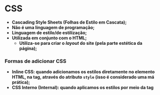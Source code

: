 # CSS

- **Cascading Style Sheets (Folhas de Estilo em Cascata);**
- **Não é uma linguagem de programação;**
- **Linguagem de estilo/de estilização;**
- **Utilizada em conjunto com o HTML;**
  - **Utiliza-se para criar o _layout_ do site (pela parte estética da página);**




### Formas de adicionar CSS

- **Inline CSS: quando adicionamos os estilos diretamente no elemento HTML, na tag, através do atributo `style` (isso é considerado uma má prática);**
- **CSS Interno (Internal): quando aplicamos os estilos por meio da tag <style>, no próprio documento HTML (a tag <style> fica dentro da tag <head>);**
- **CSS Externo (External): quando importamos um arquivo de extensão `.css`, no arquivo HTML (forma mais indicada);**



### Sintaxe

- **Para estilizar os elementos, temos que:**

  - **Selecionar o elemento (pelo nome da tag/classe/`id`);**

  - **Abrir e fechar chaves (corpo onde serão inseridos os estilos para aquele elemento selecionado);**

  - **Definir os estilos (as regras devem termina com um ponto e vírgula);**

    ```css
    elemento/seletor {
        propriedade: valor; /* Regra de estilização */
    }
    ```

    

### Seletores CSS

```css
/* Seletores: forma de selecionar elementos HTML para a aplicação de estilos */

p {
    border: 1px solid blue;
    
    color: red;
}

/*
	- p: seletor (tag);
	- border && color: propriedades;
	- red && 1px solid blue: valores;
*/
```

- **Também temos:**

  - **Seletores de classe: utilizam os atributos de `class` aplicada nos elementos HTML (que podem ser adicionadas em vários elementos HTML), o que permite a seleção de mais de um elemento (os estilos aplicados afetam todos os elementos que possuem determinada classe);**

  - **Seletores de `id`: que utilizam o atributo `id` (que deve ser adicionado a um único elemento HTML - pode ser adicionado a mais de um elemento, mas não é o indicado), permitindo a seleção de um único elemento (os estilos afetam um único elemento);**

    ```css
    /* Seletor de tag */
    nome_da_tag {
        propriedade: valor;
        .
        .
        .
    }
    
    /* Seletor de classe */
    .classe {
        propriedade: valor;
        .
        .
        .
    }
    
    /* Seletor de id */
    #id {
        propriedade: valor;
        .
        .
        .
    }
    ```

#### Tipos de seletores

- **Seletor universal (`*`): seleciona todos os elementos do arquivo HTML;**
- **Seletores de tipo: quando selecionamos os elementos HTML, a partir das tags;**
- **Seletores de classe: quando o elemeto HTML é selecionado a partir da sua classe;**
- **Seletores de `id`: quando selecionamos o elemento HTML a partir do seu `id`;**
- **Pseudo-classes: quando selecionamos um elemento a partir do seu estado. Ex.: `:hover`;**
- **Pseudo-elemento: quando selecionamos uma parte específica de um elemento. Ex.: `::first-line`/`first-letter`;**
- **Seletores de atributo: quando selecionamos um elemento, que possue um atributo específico. Ex.: `input[type="text"]`;**

#### Combinação de seletores (outros tipos de seletores)

- **`A + B` (seletor adjacente): seleciona o elemento que vem logo após o primeiro elemento (no caso do exemplo dado, seleciona o elemento B que vem logo após o elemento A);**
- **`A > B` (seletor descendente): seleciona todos os elementos filhos diretos do primeiro elemento (todos os elementos B, filhos diretos do elemento A);**
- **`A ~ B` (elemento irmão): seleciona todos os irmãos (de mesmo nível e que venham após) diretos do primeiro elemento (todos os elementos B, irmãos diretos de A);**
- **`A[contexto]`**
  - **A[alt]: seleciona todos os elementos A, que possuem o atributo `alt` definido;**
  - **`A[href="link"]`: seleciona todos os elementos A, que possuem o _link_ determinado;**
  - **`A[href*="trecho"]`: todos os elementos A que possuem o trecho especificado no _link_;**
  - **`A[href^="inicio"]`: todos os elementos A com _link_ que são iniciados como trecho informado;**
  - **`A[src$="final"]`: todos os elementos A que posseum o trecho informado no final;**



### Especificidade

- **Define qual conjunto de estilos tem prioridade sobre os outro;**

  - **Quando temos diferentes regras CSS, que apontam para um mesmo elemento (regras conflitantes), qual o navegador irá aplicar?**

- **Seletores mais específicos (do maior, para o de menor peso):**

  - **0 - estilos _inline_ (apresenta o maior peso) ;**
  - **1 - `ids` (peso médio);**

  - **2 - classes, atributos e pseudo-classes (peso baixo);**

  - **3 - tags (seletores de tipo) e pseudo-elementos (peso mais baixo);**

- **Regras a serem observadas:**

  - **Para regras conflitantes, a regra de maior peso acabará sendo aplicada;**

    ```css
    /* <h1 id="h1" class="heading-1">Título 1</h1> */
    
    #h1 {
      color: green; /* Cor a ser aplicada */
    }
    
    .heading-1 {
      color: red; 
    }
    ```

  - **Se as regras tiverem o mesmo peso, a última será aplicada (a que vem mais abaixo);**

    ```css
    /* <h1 class="h1 heading-1">Título 1</h1> */
    
    .h1 {
      color: green;
    }
    
    .heading-1 {
      color: red; /* Cor a ser aplicada */
    }
    ```

  - **Regras que apresentam seletores de mesmo peso, por exemplo, em uma regra temos dois seletores de classe, o peso referente a esse seletor será contado duas vezes;**

    ```css
    /* <h1 class="h1 heading-1">Título 1</h1> */
    
    .h1 {
      color: green; 
    }
    
    .heading-1 {
      color: red; 
    }
    
    .h1.heading-1 { /* Peso 2x */
      color: blue; /* Cor a ser aplicada */
    }
    ```

  - **Seletores com o peso maior, sempre irão prevalecer em relação a seletores de peso menor, não importando a quantidade desses seletores de menor peso:**

    ```css
    #id {
        color: green; /* Cor a ser aplicada */
    }
    
    .classe1.classe2.classe {
        color: red;
    }
    ```

  - **OBS.: o seletor universal e os combinadores (`>`, `~`, `+`), não alteram os pesos dos seletores;**

#### A regra `!important`

- **Utilizando a regra `!important`, conseguimos ignorar a especificidade dos seletores (independente do peso/ordem de importância do seletor, aquele que tiver a regra `!important`, terá o seu conjunto de estilos aplicado);**

  ```css
  /* <h1 id="h1" class="heading-1" style="color: yellow">Título 1</h1> */
  
  h1 {
      color: red !important; /* Cor a ser aplicada */
  }
  
  #h1 {
      color: green; 
  }
  
  .heading-1 {
      color: blue;
  }
  ```

- **Não é recomendado o uso da regra `!important`, já que ela pode deixar a manutenção de código difícil;**
- **Quando temos mais de uma regra que apresentam o `!important`, passa a valer a questão da ordem de importância dos seletores (o que acaba fazendo com que o uso do `!important` não tenha muito sentido);**



### Box-model

- **Tudo no CSS é uma caixa (um container);**

  - **E essa caixa, ou esse container,envolve cada elemento HTML;**

  - **Essa caixa é conhecida como _box-model_;**

    <img src="./boxmodel.png">


- **Essa caixa consiste em: margens (`margin`), bordas (`border`), preenchimentos (`padding`)  e o conteúdo em si (`content`);**

<img src="./box-m.png" align="center"/>

#### Box-sizing

- **Propriedade que nos permite incluir as dimensões de preenchimento (`padding`) e de borda (`border`), na altura e largura total de um elemento;**

  - **Por padrão, altura e largura, de um elemento, são calculados da seguinte maneira:**

    ```markdown
    largura + preenchimento + borda = largura total de um elemento
    altura + preenchimento + borda = altura total de um elemento
    
    |-> Isso faz com que o elemento geralmente pareça maior do que aquilo que foi definido (borda e preenchimento são adicionados a altura e a largura do elemento);
    ```

  - **Valores:**

    - **`box-sizing: content-box;`:  valor padrão (mantém o comportamento padrão - adiciona os valores de preenchimento e borda, na altura e largura final do elemento );**
    - **`box-sizing: border-box;`: inclue os valores de preenchimento e borda, na altura e na largura final do elemento;**



### Unidade e Tamanhos

- **O CSS possue diferentes unidades para expressar um comprimento/tamanho;**

- **Existem dois tipos de unidade de comprimento:**

  - **`absoluto`: são unidades fixas (quando definidas, permanecem exatamente com aquele tamanho, por isso não são recomendadas, já que o tamanho da tela varia);**

    - **`cm`: centímetros (1 cm = 37.8 px = 25,2/64 in);**
    - **`mm`: milímetros (1mm = 1/10 de 1cm);**
    - **`in`: polegadas (1in = 2,54cm = 96px);**
    - **`pc`: paica (1pc = 1/6 de 1in);**
    - **`pt`: point (1pt = 1/72 de 1in);**
    - **`px`: pixels (1px = 1/96 de 1in);**

  - **`relativo`: especificam um tamanho/comprimento, relativo a outra proprieadade de tamanho/comprimento (seja do elemento pai ou o tamanho da _viewport_ - o tamanho da janela de visualização/a área visível da página) - simplificando, são calculadas tendo como base, uma outra unidade definida. São mais recomendáveis para se ter _layouts_ escaláveis;**

    - **`em`: relativa ao tamanho da fonte (`font-size`) do elemento pai (`2em` por exemplo, indica 2 vezes o tamanho da fonte do elemento pai). Para outras propriedades como a largura (`width`), se torna relativa a ao tamanho da fonte do próprio elemento;**

    - **`rem`: semelhante ao `em`, só que ao invés de ser relativa ao elemento pai, acaba sendo relativa em relação ao elemento raiz (`root`), a tag <html>;**

      ```css
      /*
      	- Valor padrão do font-size do elemento raiz, especificado pelos os navegadores: 16px;
      
      	- Com isso:
      		- .0.5rem = 8px;
      		- 1rem = 16px;
      		- 1.5rem = 24px;
      		- 2rem = 32px;
      		- .
      		- .
      		- .
      
      	- Base para 16px (outros valores):
      		- 10px = 0.625rem;
      		- 12px = 0.75rem;
              - 14px = 0.875rem;
              - 18px = 1.125rem;
      */
      
      /* Para nos ajudar, podemos utilizar seguinte truque: */
      html{
          font-size: 62,5%;
      }
      
      h1{
          font-size: 1.2rem;  /*equivalente a 12px*/
      }
      
      p{
          font-size: 2.4rem; /*equivalente a 24px*/
      }
      ```

    - **`%` (porcentagem): relativa ao tamanho/comprimento do elemento pai (consiste sempre na fração de algum outro valor);**
    - **`vw` (_viewport width_): relativa a largura da _viewport_ (`1vw` representa 1% do tamanho da largura visível);**
    - **`vh` (_viewport width_): relativa a largura da _viewport_ (`1vw` representa 1% do tamanho da largura visível);**
    - **Outros tipos de unidade: `ex`, `ch`, `vmin`, `vmax`;**

  - **OBS.: quanto utilizamos a unidade `vw`, ela não da conta da barra de rolagem;**

#### Trabalhando com `px`, `rem` e `em`

**1º - definir o `font-size` do elemento raiz em `px`;**

**2º - definir os "elementos pai" (os elementos mais externos), com o `rem`;**

**3º - definir os "elementos filho" (os elementos mais internos), com o `em`;**



### Cores

- **Podem ser adicionadas a um elemento HTML, de diferentes formas:**

  ```css
  /* Nome */
  p {
     color: red;
  }
  
  /* Código hexadecimal */
  p {
     color: #FF0000;
  }
  
  /* Sistema RGB */
  p {
     color: rgb(255, 0, 0);
  }
  
  /* Sistema RGBA */
  p {
     color: rgb(255, 0, 0, 0.5);
  }
  ```

  - **`color`: aplica uma cor ao texto;**

- **RGB**

  - **`rgb(red, green, blue)`;**
  - **Cada parâmetro define a intensidade de cor entre 0 e 255;**
  - **Vermelho: `rgb(255, 0, 0)`;**
  - **Verde: `rgb(0, 255, 0)`;**
  - **Azul: `rgb(0, 0, 255)`;**
  - **Preto: `rgb(0, 0, 0)`;**
  - **Branco: `rgb(255, 255, 255)`;**
  - **Tons de cinza (geralmente apresentam os mesmos valores para os três parâmetros):**
    - **`rgb(60, 60, 60)`**
    - **`rgb(120, 120, 120)`;**

- **RGBA**

  - **Extensão dos valores RGBA;**
    - **O a vem de _alpha_ (alfa), um canal, que especifica a opacidade da cor;**
    - **Esse canal alfa corresponde a um valor entre 0.0 e 1.0;**

- **Hexadecimal**

  - **#RRGGBB**

    - **RR (Red - Vermelho);**
    - **GG (Green - Verde);**
    - **BB (Azul - Blue);**
    - **Especificam os componentes da cor;**

  - **RR, GG e BB são valores hexadecimais entre 00 e FF;**

    - **Vermelho: `#FF0000`;**

    - **Verde: `#00FF00`;**

    - **Azul: `#0000FF`;**

    - **Preto: `#000`/`#000000`;**

    - **Branco: `#FFF`/`#FFFFFF`;**

    - **Tons de cinza (geralmente apresentam os mesmos valores para cada componente):**

      **- `#FAFAFA`**

      **- `#3C3C3C`;**

  - **Podemos especificar o código hexadecimal com apenas 3 dígitos, que é uma abreviação para o código de 6 dígitos. Esse código possui o seguinte formato:**

    - **`#RGB` - onde cada letra representa um componente (vermelho, verde e azul, ambos com valores entre 0 e F);**

    - **Esse tipo de código hexadecimal só pode ser utilizado quando ambos os valores de cada componente, são iguais entre si. Por exemplo:**

      **- `#FFCC99` = `#FC9`;**

      **-`#FF00FF` = `#F0F`;**

- **HSL**

  - **hsl(hue, saturation, lightness);**
    - **h  (matiz/tonalidade) - um ângulo na roda de cores de 0º a 360º (vermelho - 0, verde - 120 e azul 240);**
    - **s (saturação) - é a intensidade de uma cor e corresponde a um valor percentual (tom de cinza - 0% e cor total - 100%) ;**
    - **l (luminosidade) - pode ser vista como o quanto de luz queremos aplicar na cor e também é um valor percentual (preto - 0%, normal - 50% e branco - 100%;**

- **HSLA**

  - **Extensão dos valores HSL, onde o A (Alpha - Alfa) representa o canal alfa, que especifica a opacidade da cor (semelhante ao sistema RGBA);**
  - **Totalmente transparente: 0.0;**
  - **Totalmente visível: 1.0;**




### Background

- **`background`: utilizada para adicionar efeitos de plano de fundo aos elementos;**

  ```css
  .bg {
      background-color: #FFF;
      
      background-image: url(./image.png);
      
      background-repeat: no-repeat;
      
    	background-position: center;     
  }
  
  /* shorthand, exs.: */
  .bg {
      background: #FFF url(./image.png) no-repeat center;
  }
  
  .bg {
      background: repeat-y right center url("./image.jpg"), no-repeat linear-gradient(to left, #F0F8FF, #FFF);
  }
  ```
  
  - **`background-color`: aplica uma cor de fundo para o elemento;**
  
    - **`background-color: transparent;`: valor padrão;**
  
  - **`background-image`: aplica uma imagem de plano de fundo de um elemento;**
  
    - **Por padrão, a imagem é repetida para cobrir todo o elemento;**
  
    - **É recomendado sempre definir uma cor de fundo, caso a imagem não seja carregada;**
  
    - **O plano de fundo de um elemento corresponde ao tamanho total de um elemento, incluindo preenchimentos e bordas (sem margens);**
  
    - **Podemos definir múltiplas imagens;**
  
  - **`background-repeat`: repete/não, uma imagem, horizontalmente/verticalmente;**
  
    - **`background-repeat: repeat;`: valor padrão (a imagem é repetida verticalmente e horizontalmente e quando não couber, acaba sendo cortada);**
  
    - **`background-repeat: repeat-x;`: a imagem é repetida apenas horizontalmente;**
  
    - **`background-repeat: repeat-y;`: a imagem é repetida apenas verticalmente;**
  
    - **`background-repeat: no-repeat;`: a imagem não é repetida (exibida apenas uma vez);**
  
    - **`background-repeat: space;`: a imagem é repetida o quanto for necessário, sem apresentar recortes (e o espaço em branco é distribuído uniformemente);**
  
    - **`background-repeat: round;`: a imagem é comprimida/esticada para preencher os espaços, não deixando lacunas;**
  
    - **Dois valores:**
  
      ```css
      seletor {
          background-repeat: no-repeat repeat; /* horizontal | vertical */
      }
      ```
  
  - **`background-position`: especifica a posição da imagem de plano de fundo;**
  
    - **Por padrão, a imagem de fundo é colocada no canto superior esquerdo do elemento;**
  
    - **Valores:**
  
      ```css
      seletor {
      	/* Se apenas uma palavra-chave for especificada, a outra palavra-chave será "center" */    
          background-position: bottom;
          background-position: center;
          background-position: left;
          background-position: right;
          background-position: top;
          
          /* Duas palavras-chave | eixo X e eixo Y */
          background-position: left top;
          
          /* Porcentagem | X% e Y% - Se apenas um valor for especificado, o outro será de 50% */
          background-position: 0% 0%; /* Canto superior esquerdo - Valor padrão */
          background-position: 100% 100%; /* Canto inferior direito */
          
          /* 
          	- Posição | x (horizontal) e y (vertical) - Se apenas um valor for especificado, o outro será de 50%;
          	- Podemos usar qualquer unidade (px, rem, em, etc);
          	- E podemos misturar essas unidades com porcentagem
          */
          background-position: 0 0;
          
          /* Para múltiplas imagens, utilizamos a vírgula para separar os valores */
          background-position: 0 0, top;
      }
      ```
  
  - **`background-attachment`: especifica se a imagem/plano de fundo deve rolar (junto do bloco que a contém) ou ser fixa (não sofrerá o efeito do _scroll_) na _viewport_;**
  
    - **`background-attachment: scroll;`: valor padrão (a imagem de fundo rolará junto com a página, mas não rolará junto com o conteúdo);**
    - **`background-attachment: fixed;`: a imagem de fundo não rolará junto com a página (a imagem de fundo é fixa em relação a _viewport_). E mesmo que o elemento possua um mecanismo de rolagem, a imagem não se move junto com o elemento (ela fica travada em um lugar, mesmo que o restante do documento role);**
    - **`background-attachment: local;`: a imagem de fundo é fixa em relação ao conteúdo do elemento. Agora, se o elemento tiver um mecanismo de rolagem, a imagem de fundo rola junto com o conteúdo do elemento;**
  
  - **`background-size`: especifica o tamanho das imagens de fundo;**
  
    - **`background-size: auto;`: valor padrão (a imagem de fundo é exibida em seu tamanho original);**
  
    - **`background-size: contain;`: redimensiona a imagem de fundo para garantir que a imagem esteja totalmente visível;**
  
    - **`background-size: cover;`: redimensiona a imagem de fundo para cobrir todo o _container_, mesmo que seja necessário esticar a imagem ou cortar um pouco suas bordas;**
  
    - **`background-size: cover;`: redimensiona a imagem de fundo para cobrir todo o _container_, mesmo que seja necessário esticar a imagem ou cortar um pouco suas bordas;**
  
    - **`background-size: valor_em_pixels_ou_em_porcentagem[px | %];`: redimensiona a largura e a altura da imagem de fundo, de acordo com o valor em pixels, especificado;**
  
      **- Se um valor for especificado, o segundo é definido como auto;**
  
      **- Se dois valores forem especificados, o primeiro define a largura e o segundo a altura;**
  
  - **`background-clip`: define até que ponto, o fundo (cor/imagem), deve se estender dentro de um elemento (que pode ser até a caixa de borda, de preenchimento ou de conteúdo);**
  
    ```css
    /*
    	OBS.:
    		- Se o elemento não fort definido com as propriedades background-image/background-color, esta 
    		propriedade só terá efeito visual quando a borda possuir regiões transparentes ou regiões parcialmente 
    		opacas (devido as propriedades border-style e border-image). Caso contrário, a borda mascara a diferença;
    */
    ```
  
    - **`background-clip: border-box;`: valor padrão (o plano de fundo se extende até a borda externa da borda do elemento);**
  
    - **`background-clip: padding-box;`: o plano de fundo se extende até a borda externa do preenchimento (_padding_);**
  
    - **`background-clip: content-box;`: recorta o plano de fundo na borda da caixa de conteúdo;**
  
    - **`background-clip: text;`: recorta o plano de fundo no texto (do primeiro plano);**
  
      ```css
      background-clip: text;
      
      /* A cor do texto deve ser transparente */
      color: transparent;
      
      /* Para o casa de suporte em navegadores, como o Chrome, por exemplo */
      -webkit-background-clip: text;
      
      /* 
      	Também podemos utilizar outra propriedade de cor de texto, prefixada, que pode 
      	substituir a propriedade color; 
      */
      -webkit-text-fill-color: transparent;
      
      /*
      	OBSs.:
      		1 - A usar esta propriedade, devemos verificar a taxa de contraste entre a cor de fundo 
      		e a cor de texto, para que ela seja alta o suficiente, para que pessoas com problemas de 
      		visão, consigam ler o conteúdo da página;
      
      		2 - Além disso, devemos define um background-color, para o caso da imagem de fundo não 
      		carregar, o que pode tornar o texto ilegível;
      */
      ```
  
      
  

### Bordas

- **`border`: adiciona bordas ao elemento (podemos especificar o estilo, a altura/largura e a cor da borda - _shothand_ para: `border-width`, `border-style` e `border-color`);**

  ```css
  border: largura/altura estilo cor;
  ```

  - **`border-top`: borda somente na parte superior;**

  - **`border-bottom` borda somente na parte inferior;**

  - **`border-left`: borda somente à esquerda;**

  - **`border-right`: borda somente à direita;**
  - **OBSs.: o estilo da borda é obrigatório e se a cor da borda não for fornecida, ela assume a cor do texto;**

- **Outras propriedades relacionadas as bordas:**

  - **`border-style`:  especifica o tipo/estilo da borda (necessária para que o efeito das demais propriedades, possam ser vistos/de fato aplicados);**

    - **`border-top-style`;**
    - **`border-bottom-style`;**
    - **`border-left-style`;**
    - **`border-right-style`;**
    - **_Shorthands_:**

      ```css
      /* 1 */
      border-style: top right bottom left;
      
      /* 2 */
      border-style: top left/right bottom;
      
      /* 3 */
      border-style: top/bottom left/right
      
      /* 4 */
      border-style: top/right/bottom/left
      ```
  - **`border-width`: especifica a largura da borda (nas quatro direções);**

    - **`border-top-width`;**
    - **`border-bottom-width`;**
    - **`border-left-width`;**
    - **`border-right-width`;**
    - **_Shorthands_:**

      ```css
      /* 1 */
      border-width: top right bottom left;
      
      /* 2 */
      border-width: top left/right bottom;
      
      /* 3 */
      border-width: top/bottom left/right
      
      /* 4 */
      border-width: top/right/bottom/left
      ```
  - **`border-color`: define a cor da borda (nas quatro direções);**

    - **`border-top-color`;**
    - **`border-bottom-color`;**
    - **`border-left-color`;**
    - **`border-right-color`;**

      ```css
      /* 1 */
      border-color: top right bottom left;
      
      /* 2 */
      border-color: top left/right bottom;
      
      /* 3 */
      border-color: top/bottom left/right
      
      /* 4 */
      border-color: top/right/bottom/left
      ```
  - **`border-radius`: arredonda os cantos das bordas (nas quatro direções);**

    - **`border-top-left-radius`: arredonda o canto superior esquerdo;**

    - **`border-top-right-radius`: arredonda o canto superior direito;**

    - **`border-bottom-left-radius`: arredonda o canto inferior esquerdo;**

    - **`border-bottom-right-radius`: arredonda o canto inferior direito;**

    - **_Shorthands_:**

      ```css
      /* 1 */
      border-radius: top-left top-right bottom-right bottom-left;
      
      /* 2 */
      border-radius: top-left top-right/bottom-left bottom-right;
      
      /* 3 */
      border-radius: top-left top-right/bottom-left bottom-right;
      
      /* 4 */
      border-radius: top-left/top-right/bottom-right/bottom-left
      ```

      

### Margens

- **`margin`: aplica um espaçamento externo (fora do conteúdo/ao redor do elemento);**

  - **`margin-top`;**

  - **`margin-bottom`;**

  - **`margin-left`;**

  - **`margin-right`;**

- **_Shothands_:**

  ```css
  /* 1 */
  margin: top right bottom left;
  
  /* 2 */
  margin: top right/left bottom;
  
  /* 3 */
  margin: top/bottom right/left
  
  /* 4 */
  margin: top/bottom/right/left;
  ```
  



### Preenchimentos

- **`padding`: aplica um espaçamento interno (dentro do conteúdo/ao redor do conteúdo do elemento);**

  - **`padding-top`;**
  - **`padding-bottom`;**
  - **`padding-left`;**
  - **`padding-right`;**

- **_Shorthands_:**

  ```css
  /* 1 */
  padding: top right bottom left;
  
  /* 2 */
  padding: top right/left bottom;
  
  /* 3 */
  padding: top/bottom right/left
  
  /* 4 */
  padding: top/bottom/right/left;
  ```



### Contorno

- **`outline`: aplica uma linha que fica ao redor do elemento (externa/internamente);**

  - **_Shorthand_ para: `outline-style`, `outline-width` e `outline-color`;**

  ```css
  outline: largura estilo cor;
  ```

  - **Contornam se diferenciam das bordas pelo fato de não ocuparem espaço (eles são desenhados acima do conteúdo do elemento);**

- **`outline-style`: define o estilo do contorno;**

- **`outline-width`: define a espessura do contorno;**

- **`outline-color`: define a cor do contorno;**

- **`outline-offset`: define a quantidade de espaço (a distância), entre o contorno e a borda;**



### Largura e altura

- **`width`: define uma largura para o elemento;**
- **`height`: define uma altura para o elemento;**
- **`max-width`/`max-height`: define uma largura/altura máxima para o elemento;**
- **`min-width`/`min-height`: define uma largura/altura mínima para o elemento;**



### Fontes

```css
p {
    font-family: Helvetica; /* Tipo da fonte */
    
    font-size: 20px; /* Tamanho da fonte */
    
    font-style: italic; /* Estilo da fonte */
    
    font-weight: bold; /* Peso da fonte */
}
```

- **Tamanho padrão: `16px`;**
- **Famílias de fontes genéricas:**
  - **Serifadas (_serif_): apresenta pequenos traços nas bordas de cada letra;**
  - **Sem serifa (_sans-serif_);**
  - **Monoespaçadas (_monospace_);**
  - **Cursivas (_cursive_);**
  - **_Fantasy_;**



### Texto

- **`text-align`: altera o alinhamento do texto;**
- **`text-decoration`: aplica/remove, decoração do texto;**
- **`text-transform`: especifica como captalizar o texto;**
- **`text-indent`: define o recuo da primeira linha de um texto;**
- **`letter-spacing`: aumenta/diminui o espaçamento entre os caracteres;**
- **`line-height`: especifica o espaçamento entre as linhas;**
- **`word-spacing`: especifica o espaçamento entre as palavras;**
- **`white-space`: define como os espaços em branco de um elemento, serão tratados;**



### Display

- **`display`: define o tipo/comportamento de exibição dos elementos, assim como dos seus elementos filhos;**
  - **`display: block;`: o elemento assume o comportamento de um elemento do tipo _block_ (começa em uma nova linha e ocupa toda a largura da página, referente ao elemento);**
  - **`display: inline;`: o elemento assume o comportamento de um elemento do tipo _inline_ (ele ocupa somente o espaço necessário);**
    - **Utilizando o `display: inline;`, não importa se definirmos altura (_height_)/largura (_width_), pois elas serão ignoradas;**
  - **`display: inline-block;`: os elementos podem ser organizados lado a lado (o elemento passa a ter comportamento _inline_), mas aqui podemos definir as propriedades de altura (_height_) e largura (_width_), que são características de elementos do tipo _block_;**
  - **`display: none;`: o elemento, assim como seus elementos filhos (se existirem), são completamente removidos da tela (não são exibidos);**




### Position

- **Define como um elemento é posicionado na tela;**
- **Valores:**
  - **`static`**
    - **Valor padrão;**
    - **O elemento segue o fluxo da página;**
    - **As propriedades `top`, `bottom`, `right` e `left`, não são aplicáveis;**
  - **`relative`**
    - **Elemento é posicionado em relação a sua posição normal;**
    - **As propriedades `top`, `bottom`, `right` e `left`, são aplicáveis;**
  - **`absolute`**
    - **O elemento é posicionado em relação ao seu elemento pai, mais próximo, que possui o: `position: relative`;**
    - **Se o elemento não possuir nenhum elemento pai com o: `position: relative`, ele será posicionado em relação ao body;**
    - **As propriedades `top`, `bottom`, `right` e `left`, são aplicáveis;**
  - **`fixed`**
    - **O elemento é posicionado em relação a tela que é vista pelo usuário (_viewport_);**
    - **Ele sempre fica na mesma posição especificada, mesmo quando o usuário _scrollar_ a página;**
    - **As propriedades `top`, `bottom`, `right` e `left`, são aplicáveis;**
  - **`sticky`**
    - **O elemento é posicionado em relação a posição do _scroll_ do usuário;**
    - **Quando o _scroll_ da página atinge o elemento, ele passa a ter um comportamento fixo (semelhante a um elemento com o a propriedade `position: fixed`);**
    - **As propriedades `top`, `bottom`, `right` e `left`, são aplicáveis;**



### Overflow

- **`overflow`: define se o conteúdo deve ser cortado, exibido com barras de rolagem, ou se transborda do seu container (elemento pai);**
  - **Só funciona em elementos do tipo _block_, com altura definida;**
- **`overflow-y`: especifica se o conteúdo deve ser cortado, se a barra de rolagem no eixo y (vertical), deve ser adicionado ou se sua exibição deve ser removida, ou se exibe o conteúdo que transbordou do seu container (no sentido vertical);** 
- **`overflow-x`: semelhante a propriedade `overflow-y`, mudando apenas a direção, que passa a ser no sentido horizontal (eixo x);**



### Float e Clear

- **`float`**
  - **Especifica com um elemento deve ser posicionado, saindo da sua posição/comportamento original e "flutuando", para esquerda/direita, do seu container;**
    - **Os demais elementos do container vão ficar ao redor do elemento que está flutuando;**
- **`clear`**
  - **Especifica se um elemento pode ter "elementos flutuantes" ao seu lado/se esses elementos serão movidos para baixo dele;**



### Gradientes

- **Permitem a exibição de transições suavezs entre duas/mais cores especificadas;**

- **Tipos de gradiente:**

  - **Lineares (baixo/cima/esquerda/direita/diagonalmente);**
  - **Radiais (definidos por seu centro);**
  - **Cônicos (gerados em torno de um ponto central);**

- **Sintaxe (gradientes lineares):**

  ```css
  background-image: linear-gradient(direção, col-1, cor-2, ...);
  
  /* Utilizando ângulos */
  background-image: linear-gradient(ângulo, col-1, cor-2, ...);
  ```

- **Sintaxe (gradientes radiais):**

  ```css
  background-image: radial-gradient(tamanho_em_relação_a_posição, cor-inicial, ..., cor-final);
  
  /* Por padrão, a forma é uma elipse, o tamanho é o canto mais distante e a posição é o centro; */
  ```
  
- **Sintaxe (gradientes cônicos):**

  ```css
  background-image: conic-gradient([ângulo] [posição,] cor[grau], cor [grau], ...);
  
  /* ângulo: especifica um ângulo pelo qual todo o gradiente cônico é girado; */
  /* posição: especifica o centro do gradiente cônico; */
  ```
  
- **OBS.: deg | degree | grau;**



### Box-shadow && Text-shadow

- **Aplicam efeitos de sombra, em containers e textos, respectivamente;**
  - **Sintaxe (`text-shadow`):**

    ```css
    text-shadow: sombra_na_horizontal sombra_na_vertical blur color|none|initial|inherit;
    
    /*
    	- As sombras na horizontal e na vertical, são valores obrigatórios;
    	- O blur é opcional;
    	- O valor padrão é none;
    */
    ```

  - **Sintaxe (`box-shadow`):**

    ```css
    box-shadow: deslocamento_na_horizontal deslocamento_na_vertical blur raio_de_propagação color|inset|initial|inherit;
    
    /*
    	- Os deslocamentos na horizontal e na vertical, são valores obrigatórios;
    		- Na horizontal: valores positivos colocam a sombra no lado direito do container, enquanto valores negativos colocam à esquerda;
    		- Na vertical: valores positivos colocam a sombra abaixo e valores negativos acima do container;
    	- O blur é opcional;
    	- Valores positivos para o raio de propagação, aumentam o tamanho da sombra e valores negativos diminuem;
    	- O valor padrão é none;
    */
    ```

- **Em ambas as propriedades, podemos aplicar múltiplas sombras;**



### Columns (colunas)

- **Utilizadas para definir o número de colunas em que o conteúdo de um elemento vai ser dividido;**

  - **`column-count`: define o número de colunas em que o conteúdo do elemento vai ser dividido;**

  - **`column-width`: define uma largura para as colunas (o número de colunas será o mínimo necessário para exibir o conteúdo e o ajuste se dá de forma automática);**

  - **`columns`: _shorthand_ para as propriedades `column-count` e `column-width`;**

    ```css
    columns: count width; /* Ou vice-versa */
    ```

  - **`column-gap`: define um espaçamento entre as colunas;**

  - **`column-span`: define por quantas colunas um elemento deve ser estendido (por todas as colunas - `all`, ou somente uma coluna - `none` - valor padrão);**

  - **`column-fill`: controla como o conteúdo de um elemento é formatado (preenche as colunas), quando dividido em colunas;**

    - **`column-fill: auto;`: colunas preenchidas sequencialmente, com o conteúdo ocupando apenas o espaço necessário;**
    - **`column-fill: balance;`: preenche as colunas, aproximadamente, com a mesma quantidade de conteúdo, mas as colunas não devem crescer mais do que a altura definida;**
    - **OBS.: propriedade disponível apenas no `Firefox`;**

  - **`column-rule-style`: define o estilo da linha desenhada entre as colunas;**

  - **`column-rule-width`: define a largura da linha desenhada entre as colunas, que pode ser um valor (Exs.: _px_, _rem_, etc.) ou uma palavra-chave (_thin_, _medium_ ou _thick_);**
  
  - **`column-rule-color`: define a cor da linha desenhada entre as colunas;**
  
  - **`column-rule`: _shothand_ para as propriedades `column-rule-style`, `column-rule-width` e `column-rule-color`;**
  
    ```css
    column-rule: width style color;
    ```
  



### *-break/break-\*

- **`break-inside`: especifica se uma quebra de página, de coluna ou de região, deve ocorrer dentro de um elemento especificado. Também pode ser utilizada para evitar quebras dentro de imagens, trechos de código, tabelas, listas, etc.;**
  - **`break-inside: auto;`: valor padrão (as quebras de página/coluna/região ocorrem de forma automática, dentro de um elemento);**
  - **`break-inside: avoid;`: evita uma quebra de página/coluna/região dentro do elemento;**
  - **`break-inside: avoid-page;`: evita uma quebra de página dentro do elemento;**
  - **`break-inside: avoid-column;`: evita uma quebra de coluna dentro do elemento;**
  - **`break-inside: avoid-region;`: evita uma quebra de região dentro do elemento;**
  - **OBS.: propriedade comumente utilizada quando trabalhamos com colunas e um elemento fica preso entre mais de uma coluna;**
- **`break-before/break-after`: especifica se uma quebra de página, de coluna ou de região, deve ocorrer antes/depois de um elemento especificado, respectivamente. Isso acaba evitando que o elemento seja dividido entre duas páginas/colunas/regiões;**
  - **`auto`: valor padrão (quebras automáticas antes/após o elemento);**
  - **`all`: insere uma quebra de página antes/após o container principal;**
  - **`always`: sempre insere uma quebra de página antes/após o elemento;**
  - **`avoid`: evita uma quebra de página/coluna/região antes/após o elemento;**
  - **`avoid-page`: evita uma quebra de página antes/após o elemento;**
  - **`avoid-column`: evita uma quebra de coluna antes/após o elemento;**
  - **`avoid-region`: evita uma quebra de região antes/após o elemento;**
  - **`column`: sempre insere uma quebra de coluna antes/após o elemento;**
  - **`left`: insere uma/duas quebras de páginas antes/após o elemento para que a próxima página seja formatada como uma página à esquerda;**
  - **`page`: sempre insere uma quebra de página antes/após o elemento;**
  - **`recto`: insere uma/duas quebras de páginas antes/após o container principal para que a próxima página seja formatada como uma página à frontal (uma página à direita em uma página espelhada da esquerda para à direita, ou vice-versa);**
  - **`region`: sempre insere uma quebra de região antes/após o elemento;**
  - **`right`: insere uma/duas quebras de páginas antes/após o elemento para que a próxima página seja formatada como uma página à direita;**
  - **`verso`: insere uma/duas quebras de páginas antes/após o container principal para que a próxima página seja formatada como uma página de verso (uma página à esquerda em uma página espelhada da esquerda para à direita, ou vice-versa);**
- **`line-break`: especifíca como/se haverá quebra de linhas;**
- **`word-break`: especifica como a sequência de palavras deve ser quebrada e se deve ser quebrada, ao atingir o final da linha (quando vazar do seu container);**



### Pseudo-classes

- **Consiste em "palavras-chaves" adicionadas aos seletores, que indicam um "estado especial" dos elementos selecionado (são classes já pré-definidas, não definidas pelo desenvolvedor). Exemplos:**

- **Sintaxe:**

  ```css
  seletor:pseudo-classe {
  	propriedade: valor;
  }
  ```

- **Pseudo-classes:**

  - **`:active`: utilizado para estilizar _links_ ativos (quando clicamos/"seguramos" eles);**

  - **`:checked`: utilizado em _inputs_ dos tipos `radio` e `checkbox` (podemos por exemplo, aplicar um estilo para a _label_, quando marcamos um desses _inputs_);**

  - **`:disabled`: seleciona qualquer elemento desabilitado (usado principalmente em elementos de formulário);**

  - **`:empty`: seleciona qualquer elemento que não possua filhos para um determinado seletor;**

    - **Elementos considerados vazios são elementos que não possuem nada entre suas _tags_, que possuem apenas comentários, ou que possuam conteúdo gerado a partir do _content_, dos pseudo-elementos: `::after` ou `::before`:**

      ```html
      <!-- 1 - Sem conteúdo entre as tags -->
      <div></div>
      
      <!-- 2 - Apenas comentários entre as tags -->
      <div>
          <!-- Comentário... -->
      </div>
      
      <!-- Conteúdo gerado a partir do content -->
      <style>
          div::before {
              content: "Elemento ainda vazio!";
          }
      </style>
      ```

    - **Elementos não vazios (com filhos):**

      ```html
      <!-- 1 - Elementos com filhos -->
      <div>
          <p>
              Conteúdo...
          </p>
      </div>
      
      <!-- 2 - Elementos com texto -->
      <div>
          Conteúdo...
      </div>
      
      <!-- 3 - Elementos co espaços em branco, entre suas tags -->
      <div>
          
      </div>
      ```

      **OBS.: editores de texto podem criar espaços em branco, tornando elementos vazios em não vazios;**

  - **`:enabled`: seleciona cada elemento ativado (utilizado principalmente com elementos de formulário: <input>, <select>, <textarea>...);**

    - **Os elementos ativados incluem aqueles que são selecionáveis, aqueles que podemos inserir dados e os que podemos clicar;**

  - **`:first-child`: seleciona o elemento especificado, somente se ele for o primeiro elemento filho (ou apenas seleciona o primeiro filho imediato, de um elemento pai);**

  - **`:first-of-type`: seleciona o primeiro elemento especificado, entre um grupo de elementos irmãos semelhantes (a primeira ocorrência de um elemento especificado);**

    - **É o mesmo que: `:nth-of-type(1)`;**
    - **Assim como também é o mesmo que: `:nth-child(1)`, porém é menos específico (`:first-of-type` visa o primeiro elemento de um conjunto de elementos irmãos semelhantes, do mesmo tipo, enquanto o `:nth-child(1)` visa o primeiro filho do conjunto de elementos irmãos, semelhantes ou não, do mesmo tipo ou não);**

  - **`:focus`: aplicada quando um elemento recebe foco (por exemplo, quando selecionamos um campo de um formulário);**

  - **`:hover`: definimos o que acontece com o elemento, quando passamos o mouse sobre ele;**

  - **`:in-range` seleciona todos os elementos que possuem um valor que está dentro do intervalo especificado;**

    - **Funciona apenas para elementos de entrada (de formulário), onde podemos definir os atributos `min` e `max` (são mais relevantes para _input_ do tipo _number_);**

    - **Útil para fornecer aos usuário uma indicação de que o valor inserido em um campo, não está dentro dos limites permitidos;**

      ```html
      <input min="2" max="12" type="number" />
      
      <style>
          /* Estilizamos apenas os inputs onde o valor inserido está dentro do intervalo [2 - 12] */
          input:in-range {
             ... 
          }
      </style>
      ```

  - **`:invalid`: seleciona elementos <input>, que não possuem um conteúdo válido, de acordo com os seus atributos _type_;**

    - **Ele é utilizado para fornecer um _feedback_ aos usuários, enquanto eles interagem com o formlário da página;**
    - **E só funciona para elementos de formulário que possam ser aplicadas limitações, como elementos de entrada onde podemos definir os atributos `min` e `max`, campos de e-mail que não são preenchidos com um e-mail que apresente o padrão esperado, ou campos numéricos sem um valor numérico;**
    - **OBSs.: podemos encadeá-los com outras pseudo-classes, como por exemplo: `:focus`, para validade apenas quando o usuário estiver digitando; com o `:before` ou `:after`, para gerar ícones ou textos, fornecendo mais _feedbacks_ aos usuários; ou com o seletor de atributo `input[value=""]`, para validar apenas campos de entrada que estejam preenchidos;**

  - **`:lang`: seleciona os elementos com base na definição do atributo `lang` e o valor especificado (que pode ser o código do idioma, por exemplo `pt`, para português, ou ainda, pode ser o código do idioma, mais o código da região ou país que a língua pertence, como por exemplo `pt-BR`, português do Brasil);**

    - **Exemplo:**

      ```html
      <p lang="pt-BR">
            Quê isso, mané!!!
        </p>
        
        <style>
            p:lang(pt-BR) {
                ...
            }
        </style>
      ```

  - **`:last-child`: seleciona o último elemento ou o último elemento filho  especificado, de um elemento pai (caso ele exista);**

  - **`:last-of-type`: seleciona a última ocorrência de um elemento especificado, ou ainda, a última ocorrência de um elemento filho especificado (ela visa a última ocorrência de um elemento filho especificado, com base nos seus elementos irmãos semelhantes, de mesmo tipo);**

  - **`:link`: aplicamos estilos para os _links_ não-visitados;**
  
    - **Pode ser utilizado em todos os elementos, não somente em _links_;**
  
    - **No caso do uso em conjunto com o `:hover`, o `:link` deve vir após, para que o efeito esperado, seja de fato alcançado;**
  
  - **`:not(seletor)`: quando desejamos selecionar todos os elementos (que não são representados pelo argumento), exceto algum/alguns, em particular (é uma pseudo-classe negação);**
  
    - **Exemplo:**
  
      ```css
      /* Aplicando estilos a todas as imagens onde o atributo alt não foi definido */
      img:not([alt]) {
       ...
      }
      ```
  
  - **`:nth-child(n)`: seleciona o enésimo elemento filho;**
  
    - **OBS.: `n` pode ser um número inteiro não negativo (0, 1, 2, 3...), uma palavra-chave (`even`/`odd`) ou uma fórmula (`2n` ou `2n+1`);**
  
  - **`:nth-last-child(n)`: funciona da mesma forma que o `:nth-child(n)`, se diferenciando pelo de que a ordem de seleção dos elementos é invertida (seleciona os elementos a partir do último elemento, a partir da parte inferior);**
  
      - **OBS.: o `:nth-child` seleciona os elementos a partir do topo (do primeiro elemento);**
  
  - **`:nth-last-of-type(n)`: funciona da mesma forma que o `:nth-of-type`, se diferenciando pelo fato da ordem de seleção dos elementos ser invertida (os elementos são selecionados a partir do último elemento, da parte inferior);**
  
      - **OBS.: o `:nth-of-type` seleciona os elementos a partir do topo (do primeiro elemento);**
  
  - **`:nth-of-type(n)`: seleciona os elementos, de mesmo tipo, de acordo com a sua posição;**
  
      - **OBS.: `n` pode ser um número inteiro não negativo (0, 1, 2, 3...), uma palavra-chave (`even`/`odd`) ou uma fórmula (`2n` ou `2n+1`);**
  
  
    - **`:only-of-type`: seleciona o elemento que não possui irmãos do mesmo tipo ("filho único" de seu pai);**
        - **Se nenhum seletor for especificado (se tivermos apenas: `:only-of-type`), ela corresponderá a qualquer elemento;**
        
        - **Caso tenhamos mais de um elemento do mesmo tipo, nenhum será selecionado;**
        
        - **OBS.: podemos obter o mesmo tipo de seleção do `:only-of-type`, com: `:first-of-type:last-of-type` ou `:nth-of-type(1):nth-last-of-type(1)`. Porém, como encadeamos dois seletores, eles passam a ter o dobro da especificidade do `:only-of-type`;**
        
  
  
    - **`:only-child`: seleciona o elemento que é "filho único" de seu pai (que não possui irmãos) ;**
        - **É o mesmo que: `:first-type:last-child`, ou `:nth-child(1):nth-last-child(1)`, mas apresenta uma especificidade menor;**
        
  
  
    - **`:optional`: seleciona qualquer elemento: <input>, <select> ou <textarea>, que não sejam obrigatórios, definidos com o atributo `required`;**
  
  
  
    - **`:out-of-range`: é o inverso da pseudo-classe `:in-range` (seleciona elementos que estão fora do intervalo especificado);**
        - **Assim como a pseudo-classe `:in-range`, só pode ser aplicado em elementos que aceitam uma limitação de valores (a especificação de um intervalo). Pois caso contrário, não tem como o elemento estar dentro, ou fora, do intervalo;**
        
  
  
    - **`:read-only`: seleciona elementos que não podem ser editáveis pelo usuário;**
  
        - **Exemplos de elementos não editáveis: _inputs_ e _textareas_ definidos com os atributos `disabled` e `readonly`;**
  
        - **Suporte:**
  
            **- É suportado no Chrome, Edge, Safari, Opera 14+ e no IOS;**
  
            **- No Firefox é suportado com o prefixo `-moz-`: `:-moz-read-only`;**
  
            **- Não é suportado no Internet Explorer, nem no Android;**
  
  
  
    - **`:read-write`: é o inverso da `:read-only`;**
  
      - **Ela seleciona elementos podem ser editáveis pelo usuário (como por exemplo, _inputs_ e _textareas_ que não são definidos com os atributos `disabled` e `readonly`);**
  
      - **Suporte:**
  
          **- É suportado no Chrome, Safari, Opera 14+ e no IOS;**
  
          **- No Firefox é suportado com o prefixo `-moz-`: `:-moz-read-write`;**
  
          **- Não é suportado no Internet Explorer, nem no Android;**
  
      - **OBS.:**
  
          **1 - em alguns navegadores, o que é considerado leitura e gravação, é considerado somente leitura em outros, o que faz com que os estilos aplicados com as pseudo-classes `:read-only` e `:read-write`, possam ou não, serem aplicados, de acordo com cada navegador;**
  
          **2 - no Chrome, Firefox, Safari e Opera, os _inputs_ desativados/desabilitados (definidos com o atributo `disabled`) são tratados como leitura/gravação e não como somente leitura, ao contrário do que diz a especificação, com isso, os elementos desabilitados não não serão selecionados a partir da pseudo-classe `:read-only`nesses navegadores, mesmo que devessem;**
  
  
  
    - **`:required`: seleciona elementos, de formulário, que são obrigatórios (necessários);**
  
        - **Só é aplicável aos elementos: _input_, _select_ e _textarea_ (definidos com o atributo `required)`;**
  
  
    - **`:root`: corresponde ao elemento raiz do documento, o elemento <html>;**
      - **É idêntico ao seletor _html_, porém, sua especificidade é mais alta;**
      - **Útil para declarar variáveis globais;**
  
  
    - **`:target`:  corresponde quando a _hash_ da URL (um fragmento da URL) e o _id_ do elemento (o elemento alvo/de destino), são os mesmos;**
        - **Pode ser utilizado para estilizar o elemento de destino atual;**
        
    - **`:valid`: funciona de forma inversa a pseudo-classe `:invalid`;**
        - **Seleciona elementos, de formulário, que são válidos, de acordo com o que foi definido para o elemento (valores dos atributos `min` e `max`, se é um e-mail válido, etc.);**
        - **Também pode ser utilizado para fornecer _feedbacks_ aos usuários, enquanto eles interagem com o formulário da página;**
  
  
  - **`:visited`: definimos o estilo para _links_ que já foram visitados/clicados;**
  
- **Outros:**

  - **`:is()`: possibilita a definição de seletores (grandes/compostos) de forma concisa (resumida);**

      - **Exemplo:**

        ```css
        ul li, ol li {
            ...
        }
        
        /* Com o :is() */
        
        /* Podemos definir uma lista de seletores como argumento */
        :is(ul, ol) li {
            ...
        }
        ```

  - **`:any-link`: utilizado para selecionar elementos que funcionam como _link_, todos os elementos que aceitem e possuam o atributo _href_ (independentemente de já terem sido visitados). Logo, podemos selecionar elementos que correspondem a `:link` ou a `:visited`;**

    - **OBS.: quando utilizamos `:link`, selecionamos todos os _links_, menos os definidos com `:visited`;**

  - **`:where()`: semelhante ao `:is()`, se diferenciando pelo fato de sempre ter especificidade 0, enquanto o `:is()` assume a especificidade do seletor mais específico em seus argumentos;**

      


### Pseudo-elementos

- **Consiste em palavras-chaves que nos possibilitam a estilização de uma parte específica de um elemento;**

- **Sintaxe:**

  ```css
  seletor::pseudo-elemento {
  	propriedade: valor;
  }
  ```

- **Pseudo-elementos:**

  - **`after`: utilizado para inserir algum conteúdo após o conteúdo do elemento selecionado;**

    - **Utilizado em conjunto com a propriedade `content` (onde é especificado o conteúdo que será adicionado após o conteúdo do elemento selecionado):**

      ```css
      seletor::after {
        content: "conteúdo...";
      }
      ```
  
  - **`::before`: utilizado para adicionar algum conteúdo antes do conteúdo do elemento selecionado;**
  
    - **Também é utilizado em conjunto com a propriedade `content` (onde também é especificado o conteúdo a ser adicionado, agora antes do conteúdo do elemento selecionado):**

      ```css
      seletor::before {
        content: "conteúdo...";
      }
      ```
  
  - **`::first-letter`: utilizado para estilizar a primeira letra do texto de um elemento;**
  
    - **O elemento deve ser do tipo _block_;**

    - **O texto desse elemento não deve ser precedido por outro conteúdo, como por exemplo, uma imagem;**

    - **Propriedades css que podem ser utilizadas com o pseudo-elemento `::first-letter`:**

      **- De fonte;**
  
      **- De cor;**
  
      **- De _background_;**
  
      **- De margem, preenchimento e borda;**
  
      **- _text-decoration_ e _text-transform_;**
  
      **- _line-height_;**
  
      **- _float_ e _clear_;**
  
      **- _vertical-align_ (quando _float_ for _none_);**
  
  - **`::first-line`: utilizado para estilizar a primeira linha do texto de um elemento;**
  
    -  **O elemento também deve ser do tipo _block_;**
  
    - **Propriedades css que podem ser utilizadas com o pseudo-elemento `::first-line`:**
  
      **- De fonte;**
  
      **- De cor;**
  
      **- De _background_;**
  
      **-  _word-spacing_ e _letter-spacing_;**
  
      **- _text-decoration_ e _text-transform_;**
  
      **- _line-height_;**
  
      **- _clear_;**
  
      **- _vertical-align_;**
  
  - **`::seletion`: corresponde aos elementos selecionados pelo usuário (como por exemplo, clicar e arrastar o cursor do mouse sobre o um texto);**
  
    - **Propriedades css que podem ser utilizadas com o pseudo-elemento `::selection`:**
  
      **- _color_;**
  
      **- _background-color_;**
  
      **- _cursor_;**
  
      **-  _caret-color_ (define a cor do cursor de inserção, o marcador visível onde o próximo caractere digitado será inserido);**
  
      **- _outline_;**
  
      **- _text-decoration_;**
  
      **- _text-emphasis-color_;**
  
      **- _text-shadow_;**
  
  - **`::placeholder`: seleciona elementos de formulário com textos de espaços reservados (os _placeholders_ dos _inputs_ / _textareas);**
  
    - **Na maioria dos navegadores, os _placeholders_ tem a cor cinza claro;**
  
      ```css
      ::-webkit-input-placeholder { /* Chrome/Opera/Safari/Edge */
        color: red;
      }
      
      ::-moz-placeholder { /* Firefox 19+ */
        color:red;
      }
      
      :-ms-input-placeholder { /* IE 10+ */
        color: red;
      }
      :-moz-placeholder { /* Firefox 18- */
        color: red;
      }
      
      ::placeholder {
        color: red;
      }
      ```
  
    - **Propriedades css que podem ser utilizadas com o pseudo-elemento `::placeholder`:**
  
      **- De fonte;**
  
      **- De _background_;**
  
      **- _color_;**
  
      **-  _letter-spacing_ e _word-spacing_;**
  
      **- _text-decoration_, _text-transform_ e _text-indent_;**
  
      **- _vertical-align_ e _line-height_;**
  
      **- _opacity_;**
  
  - **`::marker`: seleciona os marcadores de uma lista;**
  
    - **Funciona somente com os elementos definidos com a propriedade: `display: list-item;`;**
  
    - **Utilizando a propriedade _content_, podemos alterar o marcador de lista;**
  
    - **Propriedades css que podem ser utilizadas com o pseudo-elemento `::marker`:**
  
      **- De fonte;**
  
      **- _white-space_;**
  
      **- _color_;**
  
      **-  _text-combine-upright_, _unicode-bidi_ e _direction_;**
  
      **- _content_;**
  
      **- De animação e transição;**
  
    
  


### Outras propriedades

- **`list-style`: geralmente utilizada para alterar/retirar os marcadores da lista (ela retira todo o estilo da lista). Porém, ela é um _shorthand_ para as seguintes propriedades:**

  - **`list-style-image`: define uma imagem como o marcador de item da lista;**

  - **`list-style-position`: define a posição dos marcadores de item da lista;**

  - **`list-style-type`: define/remove os marcadores de item da lista;**

    ```css
    list-style: type image position;
    
    /*
    	- Se a imagem não for carregada, o tipo é exibido;
    
    	- Caso alguns dos valores não sejam especificados, a propriedade assume os valores padrões;
    */
    ```

- **`visibility`: especifica se um elemento é visível ou não (pode deixar o elemento oculto - ele ainda vai estar lado, ocupando o seu espaço, mas não o veremos);**

- **`z-index`: especifica a ordem de exibição de um elemento (quanto maior o valor, mas a frente o elemento estará do outro);**
  
  - **Só funciona com elementos que apresentam a propriedade _position_, com os valores: _absolute_, _relative_, _fixed_ e _sticky_, além de funcionar com os elementos filhos, cujo elemento pai tem a propriedade: `display: flex`;**
  
- **`opacity`: define o nível de opacidade de um elemento (de 0 - "invisível", a 1 - normal/padrão);**

  - **Ao definir a propriedade `opacity` para um elemento, todos os seus filhos acabam herdando a mesma transparência;**

- **`text-overflow`: especifica como o texto que transbordou o seu container, deve ser exibido ao usuário;**

- **`cursor`: especifica o cursor do mouse a ser exibido, quando passamos o mouse sobre algum elemento da página;**

- **`scroll-behavior`: especifica se a _scrollagem_ deve ser animada de forma suave ou se um salto direto para o destino, quando clicamos em algum _link_, dentro de algum container rolável;**

  - **`scroll-behavior: auto;`: aplica o salto direto;**
  - **`scroll-behavior: smooth;`: suaviza o efeito de rolagem;**

- **`object-fit`:  especifíca como o conteúdo (imagem/vídeo), deve ser redimensionado, para caber em um container;**
  - **`object-fit: fill;`: valor padrão (a conteúdo é redimensionada para preencher a dimensão especificada, podendo ser esticado ou comprimido);**
  - **`object-fit: contain;`: o conteúdo mantém sua proporção, mas é redimensionado para caber na dimensão especificada;**
  - **`object-fit: cover;`: o conteúdo mantém sua proporção e preenche a dimensão especificada (o conteúdo é cortada para caber) ;**
  - **`object-fit: none;`: o conteúdo não é redimensionada;**
  - **`object-fit: scale-down;`: o conteúdo é redimensionado como se os valores `none`/`contain` fossem especificados;**



### Variáveis

- **Oficialmente, conhecidas como propriedades personalizadas;**
  - **Armazenam valores específicos (valores CSS válidos), que seriam reutilizados ao longo da nossa folha de estilo;**
    - **Exemplo (definição - notação de propriedade personalizada): `--main-color: red;`;**

  - **São acessadas através da função `var()`;**
    - **Exemplo: `var(--main-color);`;**

  - **Talvez o maior benefício do uso de variáveis, acaba sendo o caso de alteração de algum valor. Ao invés de alterar em cada conjunto de regras referente aos seletores que queremos realizar as alterações, alteramos apenas em um único lugar (onde a variável foi declarada) e assim essa mudança irá se propagar para todos os seletores que fazem uso dessa variável, de forma automática;**
    - **E isso acaba tornando mais fácil, gerenciar e manter o código;**
  - **OBS.: elementos filhos podem herdar propriedades personalizadas dos seus pais (se nenhum valor for definido para uma propriedade personalizada de um determinado elemento, ou o valor for inválido, o valor de seu pai será utilizado);**

- **A declaração de uma variável, consiste em dois hífens (um hifén duplo),  como prefixo, seguido pelo nome da variável e em seguida, definimos qualquer valor CSS válido;**

  - **Exemplo:**

    ```css
    --text-color: #000;
    ```
  - **Os nomes de variáveis podem conter qualquer caractere alfanumérico (letras e dígitos) e caracteres como hífen e sublinhado;**
  - **O duplo hífen indica ao analisador CSS, que ali temos uma propriedade personalizada;**
    - **Quando utilizado como uma variável, o mecanismo de análise substitui a propriedade por seu valor;**
  - **Os nomes das variávies diferenciam letras minúsculas de maiúsculas;**

    ```css
    /* Abaixo temos duas variáveis diferentes */
    --primary-color: #FAF;
    --PRIMARY-COLOR: #FFAAFF;
    ```

    

- **Como toda regra CSS, ela é declarada no seletor no qual desejamos aplicar os estilos e esse seletor define o escopo no qual essa variável pode ser utilizada;**

  - **Agora, uma prática comum e recomendada, é a definição de variávels no seletor (pseudo-classe) `:root`, para que as variáveis fiquem disponíveis de forma global (ficando acessíveis para todo o documento HTML);**

    ```css
    :root {
        --main-color: red;
    }
    ```

- **Utilizando a função `var`, podemos definir valores alternativos (valores de fallback), para o caso da variável (ou o seu valor) ainda não ter sido definida;**

  - **Caso o navegador não ofereça suporte as variáveis, os valores de _fallback_ (valores alternativos) não ajudarão nessa situação (ele são apenas _backups_, para navegadores que oferecem  suporte as variáveis);**

  - **O primeiro argumento da função `var` é a variável e os demais são os valores alternativos/de _fallback_ (caso o valor alternativo seja inválido, o _fallback_ falhará);**

    ```css
    /* color irá assumir o valor red, se --primary-color não estiver definida */
    color: var(--primary-color, red);
    
    /* Também podemos ter vários valores de fallback */
    color: var(--primary-color, red, blue, ...);
    
    /* Incluir mais de uma variável como fallback, é a forma correta de ser fornecer mais de um valor de fallback */
    color: var(--primary-color, --secondary-color, red);
    ```

  - **OBSs.:**

    - **Essa técnica (de incluir mais de uma variável como fallback) pode causar problemas de desempenho, pois leva mais tempo para analisar as variáveis;**
    - **No caso de variáveis inválidas/não definidas, e valores alternativos não incluídos, o valor herdado será aplicado;**

- **Podemos definir o valor de uma variável, com base em outras variáveis:**

  ```css
  :root {
      --top-color: orange;
      --bottom-color: yellow;
      --my-gradient: linear-gradient(var(--top-color), var(--bottom-color));
  }
  ```


- **Podemos aninhar variáveis:**

  ```css
  body {
      background-color: var(--bg-primary, var(--bg-secondary));
  }
  ```
  
- **Efeito cascata:**

  ```html
  <style>
      :root {
          --paragraph-color: #FF0000;
      }
      
      .new-color {
          --paragraph-color: #0000FF;
      }
      
      p {
          color: var(--paragraph-color);
      }
  </style>
  
  <!-- Parágrafo Vermelho -->
  <p>
      A cor desse parágrafo vai ser vermelha...
  </p>
  
  <!--
  	Todos os filhos do elemento de classe new-color, herdarão o novo
  	valor atribuído a variável --paragraph-color
  -->
  <div class="new-color">
      <!-- Parágrafo Azul -->
      <p>
      	A cor desse parágrafo vai ser azul...
  	</p>
  </div>
  ```

- **Todos os principais navegadores oferecem suporte para variáveis CSS, exceto o `IE11-`;**



### Funções

- **Sâo instruções que invocam cálculos ou processamento de dados, para retornar um valor CSS;**

  - **Podem receber argumenros de entrada;**
  - **Podem ser inseridos onde definimos os valores css (em alguns casos, podem acompanhar outras declarações de valor);**
  - **Diferentemente das linguagens de programação, no CSS, não podemos criar nossas próprias funções;**

- **Sintaxe**

  ```css
  /* As funções podem receber vários argumentos */
  seletor {
      propriedade: função(argumento);
  }
  ```

- **Algumas funções:**

  - **Funções do seletor de pseudoclasse: `:seletor-de-pseudoclasse()`;**

  - **Funções matemáticas:**

    - **`calc()`: executa cálculos aritméticos básicos, sobre valores numéricos (com ou sem unidade - além de podermos misturar as unidades);**

      ```css
      width: calc(100% - 30px);
      
      /*
      	Podemos utilizar os operadores de:
      		- Adição ( + );
      		- Subtração ( - );
      		- Multiplicação ( * );
              - Divisão ( / );
      	É recomendado manter os operadores entre espaços, mesmo que os 
      	operadores de multiplicação e de divisão não precisem;
      */
      ```

    - **`min()`: utiliza (calcula) o menor valor, de uma listas de valores (separados por vírgula), como o valor da propriedades;**

      ```css
      width: min(valor1, valor2, ...);
      
      /* Definimos um tamanho/valor "máximo", através da função min() */
      ```
  
    - **`max()`: faz o contrário da função `min()` (seleciona, calcula, o maior valor);**
  
      ```css
      width: max(valor1, valor2, ...)
      
      /* Definimos um tamanho/valor "mínimo", através da função max() */
      ```
  
    - **`clamp()`: seleciona (calcula) o valor ideal, com base em três argumentos passados para a função: um valor mínimo, um valor ideal/preferencial (a partir do qual os cálculos irão ser realizados) e um valor máximo (fixa um valor entre os limites, inferior e superior, com base no valor ideal definido);**
  
      ```css
      width: clamp(valor_mínimo, valor_ideal, valor_máximo);
      ```
  
    - **OBSs.:**
  
      **- Essas funções pode ser utilizadas em conjunto, aninhadas uma dentro da outra: `font-size: min(calc(valor1 - valor2), valor3)`;**
  
      **- Elas também podem ser utilizadas de forma composta: `font-size: max(min(valor1, valor2))`;**
  
      **- Os cálculos também podem ser feitos dentro das funções: `min`, `max` e `clamp`, sem a necessidade de declarar a função `calc`: `font-size: max(valor1 - valor2, valor3)`;**
  
  - **Funções de cor:**
  
    - **`rgb()` && `rgba()`;**
    - **`hsl` && `hsla()`;**
  
  - **Funções de referência:**

    - **`var()`: função utilizadao para fazer referência a uma variável (declarada anteriormente);** 

    - **`url()`: utilizada para incluir um arquivo (a url pode de ser absoluta ou relativa);**
  
    - **`attr()`: retorna o valor do atributo (especificado) do elemento selecionado:**
  
      ```css
      a:after {
        content: " (" attr(href) ")";
      }
      ```
  
  - **Funções de forma (definem formas gráficas - são utilizadas em conjunto com as propriedades: `clip-path`, `offset-path` e `shape-outside`):**
  
    ```css
    /* Forma de círculo */
    clip-path: circle(50px);
    
    /* Forma de ellipse */
    clip-path: ellipse(20px 50px);
    
    /* Define um retângulo */
    clip-path: inset(30px);
    
    /* Define uma forma de polígono */
    clip-path: polygon(50% 0%, 100% 50%, 50% 100%, 0% 50%);
    ```
  
  - **Funções de gradiente:**
  
    - **`linear-gradient()` e `repeating-linear-gradient()`;**
    - **`radial-gradient()` e `repeating-radial-gradient()`;**
    - **`conic-gradient()` e `repeating-conic-gradient()`;**
  
  - **Funções de filtro (definem efeitos gráficos que podem alterar a aparência de uma imagem - são utilizadas com as propriedades: `filter` e `backdrop-filter`);**
  
    ```css
    /* Aumenta o desfoque da imagem */
    filter: blur(4px);
    /* 
    	Sintaxe 
    	 - blur(radius); /* (radius - raio do desfoque) */
    */
    
    
    /* Clareia ou escurece a imagem */
    filter: brightness(50%);
    /*
    	- Valores acima de 100% ilumina a image;
    	- Valores abaxio de 100% escurece;
    	- 100% deixa a imagem inalterada
    	- 0% deixa a imagem totalmente preta (escura);
    	- Também aceita valores inteiros e decimais;
    */
    
    /* Aplica uma sombra atraś da imagem */
    filter: drop-shadow(0 0 0.75rem crimson);
    /*
    	Sintaxe
    	 - drop-shadow(offset-x offset-y blur-radius color);
    
    	 offset-x: deslocamento horizontal da sombra (obrigatório);
    	 offset-y: deslocamento vertical da sombra (obrigatório);
    	 blur-radius: raio de desfoque da sombra (opcional);
    	 color: cor da sombra (opcional);
    */
    
    /* Converte uma imagem em tons de cinza */
    filter: grayscale(1);
    /*
    	Aceita valores em porcentagem, inteiro ou decimal;
    */
    
    /* Inverte as cores da imagem */
    filter: invert(1);
    /*
    	- 100%: completamente invertido;
    	- 0%: imagem inalterada;
    */
    
    /* Adiciona transparência a uma imagem */
    filter: opacity(0);
    /*
    	- 100%: imagem inalterada;
    	- 0%: imagem completamente transparente;
    */
    
    /* Altera a saturação de uma imagem */
    filter: saturate(50%);
    /*
    	- 100%: dessatura a imagem (imagem inalterada);
    	- >100%: supersatura a imagem;
    	- 0%: imagem completamente insaturada;
    */
    
    /* Aumenta o efeito de "envelhecida" (o sépia) da imagem */
    filter: sepia(60%);
    /*
    	- 100%: imagem completamente "envelhecida";
    	- 0%: imagem inalterada;
    */
    ```
  




### Metodologia BEM

- **BEM - Block Element Modifier (Bloco, Elemento e Modificador - 3 pilares do padrão BEM);**

- **Metodologia (ou convenção de nomenclatura);**

  - **Nos proporciona uma maneira de nomear classes no HTML, para serem utilizadas no CSS. O que nos ajuda na manutenção de código, modularização e torna o código simples;**

- **Block (Bloco): parte/entidade independente, que não necessita de outros elementos para existirem, como por exemplo: `cabeçalho`, `menu`, `galeria`, etc.;**

  - **Logo, para essas entidades, os nomearíamos pelo que representam;**

    ```css
    .header -> Cabeçalho
    .menu -> Menu de navegação
    .galery -> Galeria de imagens
    .footer -> Rodapé
    ```

- **Element (Elemento): sempre estará dentro de de um bloco (elementos filhos), são dependentes de outro, como por exemplo, a imagem de uma galeria, necessita de uma galeria de imagens para existir;**

  - **Essas entidades são nomeados com o primeiro nome do bloco que pertencem, dois _underlines_, seguido pelo nome do elemento;**

    ```css
    [nome_bloco]__[nome_elemento]
    
    header__title
    menu__item
    galery__image
    ```

- **Modifier (Modificador): utilizados tanto para elementos como para blocos, eles indicam que aquela entidade possue alguma modificação/diferença;**

  - **Eles seguem o seguinte padrão: `[bloco/elemento]--[modificador/modificação]`;**

    ```css
    header--dark
    menu--fixed
    ```

- **Exemplo:**

  ```html
  <ul class="menu">
      <li class="menu__item">
      	<a href="#" class="menu__link menu__link--active"></a>
          <a href="#" class="menu__link"></a>
          <a href="#" class="menu__link"></a>
      </li>
  </ul>
  ```

  

### Observações

- **As propriedades: `margin`, `padding` e `border`, são exemplos de _shorthand properties_ (propriedades abreviadas - podemos definir vários valores, de várias outras propriedades, utilizando somente uma propriedade);**
- **Para fazer comentários em um aquivo CSS , utilizamos: `/* */`;**
- **Valor `none`: remove a exibição do estilo ou a exibição do elemento (o elemento é removido da página);**
- **Valor `inherit`: indica que um elemento herdará um estilo do seu elemento pai;**
- **Valor `currentcolor`: copia a cor da propriedade color e com isso poder aplicad a outras propriedades que envolvem a especificação de alguma cor: `background`, `border`, etc.;**

  ```css
  seletor {
      color: #FAFAFA;
      
      background: currentcolor; /* currentcolor = #FAFAFA */
  }
  ```

- **Propriedades de _fallback_: técnica utilizada para oferecer suporte e compatibilidade entre os navegadores;**

  - **Podemos definir diferentes valores para uma mesma propriedade, onde o navegador irá aplicar a última declaração suportada (o indicado é colocar o valor mais suportador primeiro). Ex.:**

    ```css
    seletor {
        background-image: url(imagem.png);
        background-image: -webkit-gradient(...);
        background-image: -webkit-linear-gradient(...);
        background-image: -moz-linear-gradient(...);
        background-image: -ms-linear-gradient(...);
        background-image: -o-linear-gradient(...);
        background-image: linear-gradient(...);
    }
    ```

- **Para garantir que os blocos de testo não sejam mais estreitos que 45 caracteres ou mais alrgos que 75 caracteres, devemos utiliza a função `clamp()` e a unidade `ch`:**

  ```css
  seletor {
      width: clamp(45ch, 50%, 75ch);
  }
  
  /*  The Elements of Typographic Style - Robert Bringhurst */
  ```

- **Tipografia fluida**

  - **Definir o tamanho mínimo e máximo da fonte, para realizar o dimensionamento do mínimo ao máximo:**

    ```css
    seletor {
    	font-size: clamp(1.5rem, 5vw, 3rem);
    }
    
    /*
    	Agora se tem uma tipografia que se dimensiona com a largura da janela 
    	de visualização da página, até atingir os valores mínimos e máximos da 
    	limitação;
    */
    ```

- **Contadores**

  - **São "variáveis" mantidas pelo CSS, cujos valores podem ser incrementados/decrementados por regras CSS, que rastream a quantidade de vezes que eles são utilizados;**

  - **Eles permitem ajustar a aparência do conteúdo com base em seu posicionamento/localização no documento;**

  - **Para trabalhar com contadores CSS, usamos as propriedades:**

    - **`counter-reset`: cria ou zera um contador;**

      **- Para utilizarmos um contador, primeiro devemos criá-lo e isso é feito através da propriedade `counter-reset`;**

      **- Podemos inicializar vários contadores ao mesmo tempo (os nomes dados aos contadores, são separados por espaços em branco);**

    - **`counter-increment`: incrementa/decrementa um valor do contador;**

      **- Podemos especificar o valor de incremento/decremento, após o nome dado ao contador;**

    - **`content`: insere o conteúdo gerado;**

    - **`counter()`/`counters()`: adiciona o valor de um contador a um elemento (exibe os valores);**

